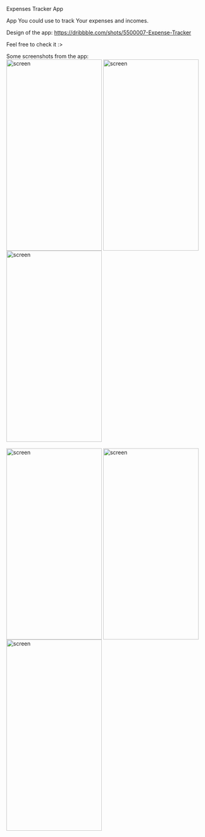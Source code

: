 Expenses Tracker App

App You could use to track Your expenses and incomes.

Design of the app: https://dribbble.com/shots/5500007-Expense-Tracker

Feel free to check it :>

Some screenshots from the app: <br>
<img align="center" alt="screen" height="500px" width="250px" src="https://i.postimg.cc/6qSBrbmS/Simulator-Screen-Shot-i-Phone-12-Pro-Max-2020-11-18-at-13-21-16.png"/> 
<img align="center" alt="screen" height="500px" width="250px" src="https://i.postimg.cc/xjFjVq1R/Simulator-Screen-Shot-i-Phone-12-Pro-Max-2020-11-18-at-13-21-57.png"/> 
<img align="center" alt="screen" height="500px" width="250px" src="https://i.postimg.cc/TPGfJDtR/Simulator-Screen-Shot-i-Phone-12-Pro-Max-2020-11-18-at-13-25-36.png"/><br><br>
<img align="center" alt="screen" height="500px" width="250px" src="https://i.postimg.cc/6pCBZ0Lj/Simulator-Screen-Shot-i-Phone-12-Pro-Max-2020-11-18-at-13-25-43.png"/> 
<img align="center" alt="screen" height="500px" width="250px" src="https://i.postimg.cc/tCZqqy1H/Simulator-Screen-Shot-i-Phone-12-Pro-Max-2020-11-18-at-13-25-51.png"/> 
<img align="center" alt="screen" height="500px" width="250px" src="https://i.postimg.cc/15k94T6V/Simulator-Screen-Shot-i-Phone-12-Pro-Max-2020-11-18-at-13-25-55.png"/> 

